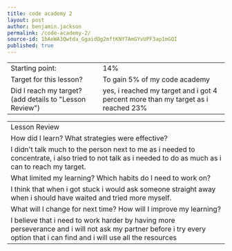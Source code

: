 ```yaml
---
title: code academy 2
layout: post
author: benjamin.jackson
permalink: /code-academy-2/
source-id: 1bAeWA3Qwtda_GgaidOg2mftKNY7AmGYvUPF3ap1mGQI
published: true
---
```

<table>
  <tr>
    <td>Starting point:</td>
    <td>14%</td>
  </tr>
  <tr>
    <td>Target for this lesson?</td>
    <td>To gain 5% of my code academy</td>
  </tr>
  <tr>
    <td>Did I reach my target? 
(add details to "Lesson Review")</td>
    <td>yes, i reached my target and i got 4 percent more than my target as i reached 23%</td>
  </tr>
</table>


<table>
  <tr>
    <td>Lesson Review</td>
  </tr>
  <tr>
    <td>How did I learn? What strategies were effective? </td>
  </tr>
  <tr>
    <td>I didn't talk much to the person next to me as i needed to concentrate, i also tried to not talk as i needed to do as much as i can to reach my target.</td>
  </tr>
  <tr>
    <td>What limited my learning? Which habits do I need to work on? </td>
  </tr>
  <tr>
    <td>I think that when i got stuck i would ask someone straight away when i should have waited and tried more myself. </td>
  </tr>
  <tr>
    <td>What will I change for next time? How will I improve my learning?</td>
  </tr>
  <tr>
    <td>I believe that i need to work harder by having more perseverance and i will not ask my partner before i try every option that i can find and i will use all the resources </td>
  </tr>
</table>


